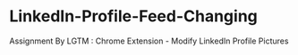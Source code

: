 # LinkedIn-Profile-Feed-Changing
Assignment By LGTM : Chrome Extension - Modify LinkedIn Profile Pictures
